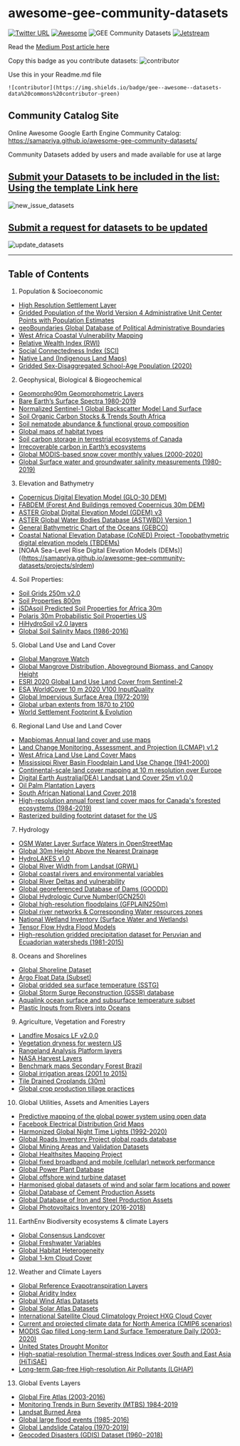 # awesome-gee-community-datasets

[![Twitter URL](https://img.shields.io/twitter/follow/samapriyaroy?style=social)](https://twitter.com/intent/follow?screen_name=samapriyaroy)
[![Awesome](https://cdn.rawgit.com/sindresorhus/awesome/d7305f38d29fed78fa85652e3a63e154dd8e8829/media/badge.svg)](https://github.com/sindresorhus/awesome)
![GEE Community Datasets](https://img.shields.io/endpoint?url=https://gist.githubusercontent.com/samapriya/34bc0c1280d475d3a69e3b60a706226e/raw/community.json)
[![Jetstream](https://img.shields.io/badge/SupportedBy%3A-JetStream-brightgreen.svg)](https://jetstream-cloud.org/)

Read the [Medium Post article here](https://medium.com/geospatial-processing-at-scale/community-datasets-data-commons-in-google-earth-engine-8585d8baef1f)

Copy this badge as you contribute datasets: ![contributor](https://img.shields.io/badge/gee--awesome--datasets-data%20commons%20contributor-green)

Use this in your Readme.md file

```
![contributor](https://img.shields.io/badge/gee--awesome--datasets-data%20commons%20contributor-green)
```

## Community Catalog Site

Online Awesome Google Earth Engine Community Catalog: https://samapriya.github.io/awesome-gee-community-datasets/

Community Datasets added by users and made available for use at large

## [Submit your Datasets to be included in the list: Using the template Link here](https://github.com/samapriya/awesome-gee-community-datasets/issues/new?assignees=samapriya&labels=&template=new-community-gee-dataset-template.md&title=Dataset+%26+Curator+Name)

![new_issue_datasets](https://user-images.githubusercontent.com/6677629/81495266-2eaedb00-927d-11ea-849f-af017ac7b32a.gif)


## [Submit a request for datasets to be updated](https://github.com/samapriya/awesome-gee-community-datasets/issues/new?assignees=samapriya&labels=&template=Update-dataset.md&title=Dataset+Name)

![update_datasets](https://user-images.githubusercontent.com/6677629/133027662-685ab13d-40e9-4a11-adf1-935e059dd6cf.gif)


****

## Table of Contents

1. Population & Socioeconomic
  * [High Resolution Settlement Layer](https://samapriya.github.io/awesome-gee-community-datasets/projects/hrsl/)
  * [Gridded Population of the World Version 4 Administrative Unit Center Points with Population Estimates](https://samapriya.github.io/awesome-gee-community-datasets/projects/GPWv4/)
  * [geoBoundaries Global Database of Political Administrative Boundaries](https://samapriya.github.io/awesome-gee-community-datasets/projects/geoboundary)
  * [West Africa Coastal Vulnerability Mapping](https://samapriya.github.io/awesome-gee-community-datasets/projects/wacvm/)
  * [Relative Wealth Index (RWI)](https://samapriya.github.io/awesome-gee-community-datasets/projects/rwi/)
  * [Social Connectedness Index (SCI)](https://samapriya.github.io/awesome-gee-community-datasets/projects/sci/)
  * [Native Land (Indigenous Land Maps)](https://samapriya.github.io/awesome-gee-community-datasets/projects/native/)
  * [Gridded Sex-Disaggregated School-Age Population (2020)](https://samapriya.github.io/awesome-gee-community-datasets/projects/wpschool)
2. Geophysical, Biological & Biogeochemical
  * [Geomorpho90m Geomorphometric Layers](https://samapriya.github.io/awesome-gee-community-datasets/projects/geomorpho90/)
  * [Bare Earth’s Surface Spectra 1980-2019](https://samapriya.github.io/awesome-gee-community-datasets/projects/bss/)
  * [Normalized Sentinel-1 Global Backscatter Model Land Surface](https://samapriya.github.io/awesome-gee-community-datasets/projects/s1gbm)
  * [Soil Organic Carbon Stocks & Trends South Africa](https://samapriya.github.io/awesome-gee-community-datasets/projects/soc)
  * [Soil nematode abundance & functional group composition](https://samapriya.github.io/awesome-gee-community-datasets/projects/soil_nematode)
  * [Global maps of habitat types](https://samapriya.github.io/awesome-gee-community-datasets/projects/habitat)
  * [Soil carbon storage in terrestrial ecosystems of Canada](https://samapriya.github.io/awesome-gee-community-datasets/projects/scs)
  * [Irrecoverable carbon in Earth’s ecosystems](https://samapriya.github.io/awesome-gee-community-datasets/projects/irc)
  * [Global MODIS-based snow cover monthly values (2000-2020)](https://samapriya.github.io/awesome-gee-community-datasets/projects/snow_cover)
  * [Global Surface water and groundwater salinity measurements (1980-2019)](https://samapriya.github.io/awesome-gee-community-datasets/projects/salinity)
3. Elevation and Bathymetry
  * [Copernicus Digital Elevation Model (GLO-30 DEM)](https://samapriya.github.io/awesome-gee-community-datasets/projects/glo30)
  * [FABDEM (Forest And Buildings removed Copernicus 30m DEM)](https://samapriya.github.io/awesome-gee-community-datasets/projects/fabdem)
  * [ASTER Global Digital Elevation Model (GDEM) v3](https://samapriya.github.io/awesome-gee-community-datasets/projects/aster)
  * [ASTER Global Water Bodies Database (ASTWBD) Version 1](https://samapriya.github.io/awesome-gee-community-datasets/projects/astwbd)
  * [General Bathymetric Chart of the Oceans (GEBCO)](https://samapriya.github.io/awesome-gee-community-datasets/projects/gebco/)
  * [Coastal National Elevation Database (CoNED) Project -Topobathymetric digital elevation models (TBDEMs)](https://samapriya.github.io/awesome-gee-community-datasets/projects/tbdem)
  * [NOAA Sea-Level Rise Digital Elevation Models (DEMs)]((https://samapriya.github.io/awesome-gee-community-datasets/projects/slrdem)
4. Soil Properties:
  * [Soil Grids 250m v2.0](https://samapriya.github.io/awesome-gee-community-datasets/projects/isric)
  * [Soil Properties 800m](https://samapriya.github.io/awesome-gee-community-datasets/projects/soilprop)
  * [iSDAsoil Predicted Soil Properties for Africa 30m](https://samapriya.github.io/awesome-gee-community-datasets/projects/isda)
  * [Polaris 30m Probabilistic Soil Properties US](https://samapriya.github.io/awesome-gee-community-datasets/projects/polaris)
  * [HiHydroSoil v2.0 layers](https://samapriya.github.io/awesome-gee-community-datasets/projects/hihydro_soil)
  * [Global Soil Salinity Maps (1986-2016)](https://samapriya.github.io/awesome-gee-community-datasets/projects/global_salinity)
5. Global Land Use and Land Cover
  * [Global Mangrove Watch](https://samapriya.github.io/awesome-gee-community-datasets/projects/mangrove/)
  * [Global Mangrove Distribution, Aboveground Biomass, and Canopy Height](https://samapriya.github.io/awesome-gee-community-datasets/projects/gmd/)
  * [ESRI 2020 Global Land Use Land Cover from Sentinel-2](https://samapriya.github.io/awesome-gee-community-datasets/projects/esrilc2020)
  * [ESA WorldCover 10 m 2020 V100 InputQuality](https://samapriya.github.io/awesome-gee-community-datasets/projects/esa_iq)
  * [Global Impervious Surface Area (1972-2019)](https://samapriya.github.io/awesome-gee-community-datasets/projects/gisa)
  * [Global urban extents from 1870 to 2100](https://samapriya.github.io/awesome-gee-community-datasets/projects/gue)
  * [World Settlement Footprint & Evolution](https://samapriya.github.io/awesome-gee-community-datasets/projects/wsf/)
6. Regional Land Use and Land Cover
  * [Mapbiomas Annual land cover and use maps](https://samapriya.github.io/awesome-gee-community-datasets/projects/mapbiomas/)
  * [Land Change Monitoring, Assessment, and Projection (LCMAP) v1.2](https://samapriya.github.io/awesome-gee-community-datasets/projects/lcmap/)
  * [West Africa Land Use Land Cover Maps](https://samapriya.github.io/awesome-gee-community-datasets/projects/wa_lulc)
  * [Mississippi River Basin Floodplain Land Use Change (1941-2000)](https://samapriya.github.io/awesome-gee-community-datasets/projects/floodplain_lc.md)
  * [Continental-scale land cover mapping at 10 m resolution over Europe](https://samapriya.github.io/awesome-gee-community-datasets/projects/elc)
  * [Digital Earth Australia(DEA) Landsat Land Cover 25m v1.0.0](https://samapriya.github.io/awesome-gee-community-datasets/projects/dea_lc)
  * [Oil Palm Plantation Layers](https://samapriya.github.io/awesome-gee-community-datasets/projects/oil-palm)
  * [South African National Land Cover 2018](https://samapriya.github.io/awesome-gee-community-datasets/projects/sa_nlc2018)
  * [High-resolution annual forest land cover maps for Canada's forested ecosystems (1984-2019)](https://samapriya.github.io/awesome-gee-community-datasets/projects/ca_lc)
  * [Rasterized building footprint dataset for the US](https://samapriya.github.io/awesome-gee-community-datasets/projects/usbuild_raster)
7. Hydrology
  * [OSM Water Layer Surface Waters in OpenStreetMap](https://samapriya.github.io/awesome-gee-community-datasets/projects/osm_water/)
  * [Global 30m Height Above the Nearest Drainage](https://samapriya.github.io/awesome-gee-community-datasets/projects/hand/)
  * [HydroLAKES v1.0](https://samapriya.github.io/awesome-gee-community-datasets/projects/hydrolakes/)
  * [Global River Width from Landsat (GRWL)](https://samapriya.github.io/awesome-gee-community-datasets/projects/grwl/)
  * [Global coastal rivers and environmental variables](https://samapriya.github.io/awesome-gee-community-datasets/projects/rivermouth/)
  * [Global River Deltas and vulnerability](https://samapriya.github.io/awesome-gee-community-datasets/projects/river_deltas/)
  * [Global georeferenced Database of Dams (GOODD)](https://samapriya.github.io/awesome-gee-community-datasets/projects/goodd)
  * [Global Hydrologic Curve Number(GCN250)](https://samapriya.github.io/awesome-gee-community-datasets/projects/gcn250)
  * [Global high-resolution floodplains (GFPLAIN250m)](https://samapriya.github.io/awesome-gee-community-datasets/projects/gfplain250)
  * [Global river networks & Corresponding Water resources zones](https://samapriya.github.io/awesome-gee-community-datasets/projects/grn_wrz)
  * [National Wetland Inventory (Surface Water and Wetlands)](https://samapriya.github.io/awesome-gee-community-datasets/projects/nwi)
  * [Tensor Flow Hydra Flood Models](https://samapriya.github.io/awesome-gee-community-datasets/projects/hydra_water)
  * [High-resolution gridded precipitation dataset for Peruvian and Ecuadorian watersheds (1981-2015)](https://samapriya.github.io/awesome-gee-community-datasets/projects/gridded_ppt)
8. Oceans and Shorelines
  * [Global Shoreline Dataset](https://samapriya.github.io/awesome-gee-community-datasets/projects/shoreline/)
  * [Argo Float Data (Subset)](https://samapriya.github.io/awesome-gee-community-datasets/projects/argo)
  * [Global gridded sea surface temperature (SSTG)](https://samapriya.github.io/awesome-gee-community-datasets/projects/sstg)
  * [Global Storm Surge Reconstruction (GSSR) database](https://samapriya.github.io/awesome-gee-community-datasets/projects/gssr)
  * [Aqualink ocean surface and subsurface temperature subset](https://samapriya.github.io/awesome-gee-community-datasets/projects/aqualink)
  * [Plastic Inputs from Rivers into Oceans](https://samapriya.github.io/awesome-gee-community-datasets/projects/plastic)
9. Agriculture, Vegetation and Forestry
  * [Landfire Mosaics LF v2.0.0](https://samapriya.github.io/awesome-gee-community-datasets/projects/landfire/)
  * [Vegetation dryness for western US](https://samapriya.github.io/awesome-gee-community-datasets/projects/veg_dry)
  * [Rangeland Analysis Platform layers](https://samapriya.github.io/awesome-gee-community-datasets/projects/rap)
  * [NASA Harvest Layers](https://samapriya.github.io/awesome-gee-community-datasets/projects/harvest/)
  * [Benchmark maps Secondary Forest Brazil](https://samapriya.github.io/awesome-gee-community-datasets/projects/secondary_forest/)
  * [Global irrigation areas (2001 to 2015)](https://samapriya.github.io/awesome-gee-community-datasets/projects/global_irrigation/)
  * [Tile Drained Croplands (30m)](https://samapriya.github.io/awesome-gee-community-datasets/projects/tile/)
  * [Global crop production tillage practices](https://samapriya.github.io/awesome-gee-community-datasets/projects/tillage/)
10. Global Utilities, Assets and Amenities Layers
  * [Predictive mapping of the global power system using open data](https://samapriya.github.io/awesome-gee-community-datasets/projects/global_power/)
  * [Facebook Electrical Distribution Grid Maps](https://samapriya.github.io/awesome-gee-community-datasets/projects/electric_grid/)
  * [Harmonized Global Night Time Lights (1992-2020)](https://samapriya.github.io/awesome-gee-community-datasets/projects/hntl/)
  * [Global Roads Inventory Project global roads database](https://samapriya.github.io/awesome-gee-community-datasets/projects/grip/)
  * [Global Mining Areas and Validation Datasets](https://samapriya.github.io/awesome-gee-community-datasets/projects/global_mining/)
  * [Global Healthsites Mapping Project](https://samapriya.github.io/awesome-gee-community-datasets/projects/health_sites/)
  * [Global fixed broadband and mobile (cellular) network performance](https://samapriya.github.io/awesome-gee-community-datasets/projects/speedtest)
  * [Global Power Plant Database](https://samapriya.github.io/awesome-gee-community-datasets/projects/pwplants)
  * [Global offshore wind turbine dataset](https://samapriya.github.io/awesome-gee-community-datasets/projects/gowt)
  * [Harmonised global datasets of wind and solar farm locations and power](https://samapriya.github.io/awesome-gee-community-datasets/projects/energy_farms)
  * [Global Database of Cement Production Assets](https://samapriya.github.io/awesome-gee-community-datasets/projects/projects/gcd)
  * [Global Database of Iron and Steel Production Assets](https://samapriya.github.io/awesome-gee-community-datasets/projects/gid)
  * [Global Photovoltaics Inventory (2016-2018)](https://samapriya.github.io/awesome-gee-community-datasets/projects/global_pv)
11. EarthEnv Biodiversity ecosystems & climate Layers
  * [Global Consensus Landcover](https://samapriya.github.io/awesome-gee-community-datasets/projects/gcl/)
  * [Global Freshwater Variables](https://samapriya.github.io/awesome-gee-community-datasets/projects/gfv/)
  * [Global Habitat Heterogeneity](https://samapriya.github.io/awesome-gee-community-datasets/projects/ghh/)
  * [Global 1-km Cloud Cover](https://samapriya.github.io/awesome-gee-community-datasets/projects/gcc/)
12. Weather and Climate Layers
  * [Global Reference Evapotranspiration Layers](https://samapriya.github.io/awesome-gee-community-datasets/projects/et0/)
  * [Global Aridity Index](https://samapriya.github.io/awesome-gee-community-datasets/projects/ai0/)
  * [Global Wind Atlas Datasets](https://samapriya.github.io/awesome-gee-community-datasets/projects/gwa/)
  * [Global Solar Atlas Datasets](https://samapriya.github.io/awesome-gee-community-datasets/projects/gsa)
  * [International Satellite Cloud Climatology Project HXG Cloud Cover](https://samapriya.github.io/awesome-gee-community-datasets/isccp_hxg)
  * [Current and projected climate data for North America (CMIP6 scenarios)](https://samapriya.github.io/awesome-gee-community-datasets/projects/aogcm_cmip6/)
  * [MODIS Gap filled Long-term Land Surface Temperature Daily (2003-2020)](https://samapriya.github.io/awesome-gee-community-datasets/projects/daily_lst/)
  * [United States Drought Monitor](https://samapriya.github.io/awesome-gee-community-datasets/projects/usdm/)
  * [High-spatial-resolution Thermal-stress Indices over South and East Asia (HiTiSAE)](https://samapriya.github.io/awesome-gee-community-datasets/projects/hitisae)
  * [Long-term Gap-free High-resolution Air Pollutants (LGHAP)](https://samapriya.github.io/awesome-gee-community-datasets/projects/lghap)
13. Global Events Layers
  * [Global Fire Atlas (2003-2016)](https://samapriya.github.io/awesome-gee-community-datasets/projects/gfa/)
  * [Monitoring Trends in Burn Severity (MTBS) 1984-2019](https://samapriya.github.io/awesome-gee-community-datasets/projects/mtbs)
  * [Landsat Burned Area](https://samapriya.github.io/awesome-gee-community-datasets/projects/lba)
  * [Global large flood events (1985-2016)](https://samapriya.github.io/awesome-gee-community-datasets/projects/flood/)
  * [Global Landslide Catalog (1970-2019)](https://samapriya.github.io/awesome-gee-community-datasets/projects/landslide/)
  * [Geocoded Disasters (GDIS) Dataset (1960 – 2018)](https://samapriya.github.io/awesome-gee-community-datasets/projects/gdis/)
